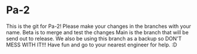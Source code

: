 # Pa-2
This is the git for Pa-2!
Please make your changes in the branches with your name.
Beta is to merge and test the changes
Main is the branch that will be send out to release. 
We also be using this branch as a backup so DON'T MESS WITH IT!!!
Have fun and go to your nearest engineer for help. :D

